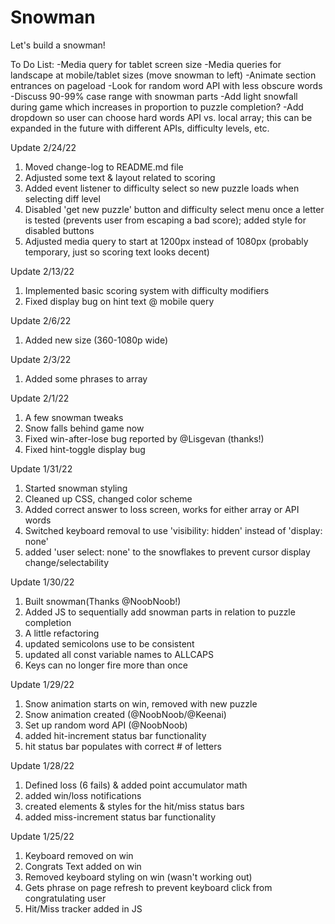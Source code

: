 # Snowman
Let's build a snowman!

To Do List:
-Media query for tablet screen size
-Media queries for landscape at mobile/tablet sizes (move snowman to left)
-Animate section entrances on pageload
-Look for random word API with less obscure words
-Discuss 90-99% case range with snowman parts
-Add light snowfall during game which increases in proportion to puzzle completion?
-Add dropdown so user can choose hard words API vs. local array; this can be expanded in the future with
different APIs, difficulty levels, etc.

Update 2/24/22
1. Moved change-log to README.md file
2. Adjusted some text & layout related to scoring
3. Added event listener to difficulty select so new puzzle loads when selecting diff level
4. Disabled 'get new puzzle' button and difficulty select menu once a letter is tested (prevents user from escaping a bad score); added style for disabled buttons
5. Adjusted media query to start at 1200px instead of 1080px (probably temporary, just so scoring text looks decent)

Update 2/13/22
1. Implemented basic scoring system with difficulty modifiers 
2. Fixed display bug on hint text @ mobile query

Update 2/6/22
1. Added new size (360-1080p wide)

Update 2/3/22
1. Added some phrases to array

Update 2/1/22
1. A few snowman tweaks
2. Snow falls behind game now
3. Fixed win-after-lose bug reported by @Lisgevan (thanks!)
4. Fixed hint-toggle display bug

Update 1/31/22
1. Started snowman styling
2. Cleaned up CSS, changed color scheme
3. Added correct answer to loss screen, works for either array or API words
4. Switched keyboard removal to use 'visibility: hidden' instead of 'display: none'
5. added 'user select: none' to the snowflakes to prevent cursor display change/selectability

Update 1/30/22
1. Built snowman(Thanks @NoobNoob!)
2. Added JS to sequentially add snowman parts in relation to puzzle completion
3. A little refactoring
4. updated semicolons use to be consistent
5. updated all const variable names to ALLCAPS
6. Keys can no longer fire more than once

Update 1/29/22
1. Snow animation starts on win, removed with new puzzle
2. Snow animation created (@NoobNoob/@Keenai)
3. Set up random word API (@NoobNoob)
4. added hit-increment status bar functionality
5. hit status bar populates with correct # of letters

Update 1/28/22
1. Defined loss (6 fails) & added point accumulator math
2. added win/loss notifications
3. created elements & styles for the hit/miss status bars
4. added miss-increment status bar functionality

Update 1/25/22
1. Keyboard removed on win
2. Congrats Text added on win
3. Removed keyboard styling on win (wasn't working out)
4. Gets phrase on page refresh to prevent keyboard click from congratulating user
5. Hit/Miss tracker added in JS
